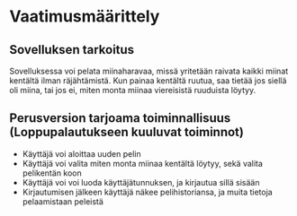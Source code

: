 # Vaatimusmäärittely

## Sovelluksen tarkoitus

Sovelluksessa voi pelata miinaharavaa, missä yritetään raivata kaikki miinat kentältä ilman räjähtämistä. Kun painaa kentältä ruutua, saa tietää jos siellä oli miina, tai jos ei, miten monta miinaa viereisistä ruuduista löytyy.

## Perusversion tarjoama toiminnallisuus (Loppupalautukseen kuuluvat toiminnot)

- Käyttäjä voi aloittaa uuden pelin
- Käyttäjä voi valita miten monta miinaa kentältä löytyy, sekä valita pelikentän koon
- Käyttäjä voi voi luoda käyttäjätunnuksen, ja kirjautua sillä sisään
- Kirjautumisen jälkeen käyttäjä näkee pelihistoriansa, ja muita tietoja pelaamistaan peleistä

